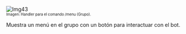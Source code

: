 ![Img43](/img/bot/img43.png)\
<sub><sup>Imagen: Handler para el comando /menu (Grupo).</sup></sub>

Muestra un menú en el grupo con un botón para 
interactuar con el bot.
